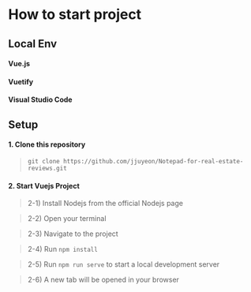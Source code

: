 # How to start project

## Local Env
#### Vue.js
#### Vuetify
#### Visual Studio Code

## Setup
#### 1. Clone this repository
> ```git clone https://github.com/jjuyeon/Notepad-for-real-estate-reviews.git```

#### 2. Start Vuejs Project
> 2-1) Install Nodejs from the official Nodejs page

> 2-2) Open your terminal

> 2-3) Navigate to the project

> 2-4) Run ```npm install```

> 2-5) Run ```npm run serve``` to start a local development server

> 2-6) A new tab will be opened in your browser

